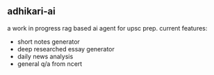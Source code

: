 ## adhikari-ai

a work in progress rag based ai agent for upsc prep. current features:
- short notes generator
- deep researched essay generator
- daily news analysis
- general q/a from ncert
